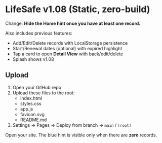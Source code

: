 # LifeSafe v1.08 (Static, zero-build)

Change: **Hide the Home hint once you have at least one record.**

Also includes previous features:
- Add/Edit/Delete records with LocalStorage persistence
- Start/Renewal dates (optional) with expired highlight
- Tap a card to open **Detail View** with back/edit/delete
- Splash shows v1.08

## Upload
1) Open your GitHub repo
2) Upload these files to the root:
   - index.html
   - styles.css
   - app.js
   - favicon.svg
   - README.md
3) Settings → Pages → Deploy from branch → `main` / `(root)`

Open your site. The blue hint is visible only when there are **zero** records.
